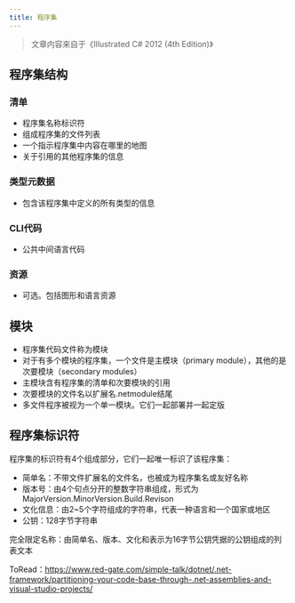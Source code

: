 ```yaml
---
title: 程序集
---
```


> 文章内容来自于《Illustrated C\# 2012 (4th Edition)》

程序集结构
----------

### 清单

* 程序集名称标识符
* 组成程序集的文件列表
* 一个指示程序集中内容在哪里的地图
* 关于引用的其他程序集的信息

### 类型元数据

* 包含该程序集中定义的所有类型的信息

### CLI代码

* 公共中间语言代码

### 资源

* 可选。包括图形和语言资源

模块
----

* 程序集代码文件称为模块
* 对于有多个模块的程序集，一个文件是主模块（primary module），其他的是次要模块（secondary modules）
* 主模块含有程序集的清单和次要模块的引用
* 次要模块的文件名以扩展名.netmodule结尾
* 多文件程序被视为一个单一模块。它们一起部署并一起定版

程序集标识符
------------

程序集的标识符有4个组成部分，它们一起唯一标识了该程序集：

* 简单名：不带文件扩展名的文件名，也被成为程序集名或友好名称
* 版本号：由4个句点分开的整数字符串组成，形式为MajorVersion.MinorVersion.Build.Revison
* 文化信息：由2~5个字符组成的字符串，代表一种语言和一个国家或地区
* 公钥：128字节字符串

完全限定名称：由简单名、版本、文化和表示为16字节公钥凭据的公钥组成的列表文本

ToRead：https://www.red-gate.com/simple-talk/dotnet/.net-framework/partitioning-your-code-base-through-.net-assemblies-and-visual-studio-projects/


